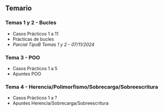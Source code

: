 <h2>Temario</h2>
<h3>Temas 1 y 2 - Bucles</h3>
<ul>
  <li>Casos Prácticos 1 a 11</li>
  <li>Prácticas de bucles</li>
  <li><em>Parcial TipoB Temas 1 y 2 - 07/11/2024</em></li>
</ul>

<h3>Tema 3 - POO</h3>
<ul>
  <li>Casos Prácticos 1 a 5</li>
  <li>Apuntes POO</li>
</ul>

<h3>Tema 4 - Herencia/Polimorfismo/Sobrecarga/Sobreescritura</h3>
<ul>
  <li>Casos Prácticos 1 a ?</li>
  <li>Apuntes Herencia/Sobrecarga/Sobreescritura</li>
</ul>
